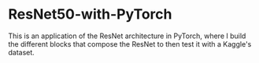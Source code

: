 # ResNet50-with-PyTorch
This is an application of the ResNet architecture in PyTorch, where I build the different blocks that compose the ResNet to then test it with a Kaggle's dataset.
